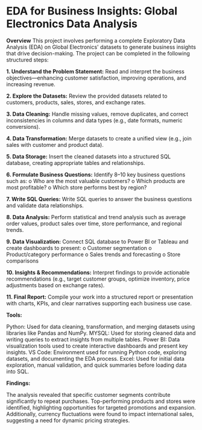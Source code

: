 # EDA for Business Insights: Global Electronics Data Analysis

**Overview**
This project involves performing a complete Exploratory Data Analysis (EDA) on Global Electronics' datasets to generate business insights that drive decision-making. The project can be completed in the following structured steps:

**1. Understand the Problem Statement:** Read and interpret the business objectives—enhancing customer satisfaction, improving operations, and increasing revenue.

**2. Explore the Datasets:** Review the provided datasets related to customers, products, sales, stores, and exchange rates.

**3. Data Cleaning:** Handle missing values, remove duplicates, and correct inconsistencies in columns and data types (e.g., date formats, numeric conversions).

**4. Data Transformation:** Merge datasets to create a unified view (e.g., join sales with customer and product data).

**5. Data Storage:** Insert the cleaned datasets into a structured SQL database, creating appropriate tables and relationships.

**6. Formulate Business Questions:** Identify 8–10 key business questions such as:
o	Who are the most valuable customers?
o	Which products are most profitable?
o	Which store performs best by region?

**7. Write SQL Queries:** Write SQL queries to answer the business questions and validate data relationships.

**8. Data Analysis:** Perform statistical and trend analysis such as average order values, product sales over time, store performance, and regional trends.

**9. Data Visualization:** Connect SQL database to Power BI or Tableau and create dashboards to present:
o	Customer segmentation
o	Product/category performance
o	Sales trends and forecasting
o	Store comparisons

**10. Insights & Recommendations:** Interpret findings to provide actionable recommendations (e.g., target customer groups, optimize inventory, price adjustments based on exchange rates).

**11. Final Report:** Compile your work into a structured report or presentation with charts, KPIs, and clear narratives supporting each business use case.

**Tools:**

Python: Used for data cleaning, transformation, and merging datasets using libraries like Pandas and NumPy.
MYSQL:  Used for storing cleaned data and writing queries to extract insights from multiple tables.
Power BI: Data visualization tools used to create interactive dashboards and present key insights.
VS Code: Environment used for running Python code, exploring datasets, and documenting the EDA process.
Excel: Used for initial data exploration, manual validation, and quick summaries before loading data into SQL.

**Findings:**

The analysis revealed that specific customer segments contribute significantly to repeat purchases. Top-performing products and stores were identified, highlighting opportunities for targeted promotions and expansion. Additionally, currency fluctuations were found to impact international sales, suggesting a need for dynamic pricing strategies.
